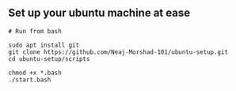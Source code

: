 ## Set up your ubuntu machine at ease


```
# Run from bash

sudo apt install git
git clone https://github.com/Neaj-Morshad-101/ubuntu-setup.git
cd ubuntu-setup/scripts

chmod +x *.bash
./start.bash
```
